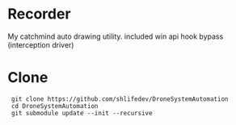 # Recorder
 My catchmind auto drawing utility. included win api hook bypass (interception driver)
 

# Clone
```
 git clone https://github.com/shlifedev/DroneSystemAutomation
 cd DroneSystemAutomation
 git submodule update --init --recursive
```
